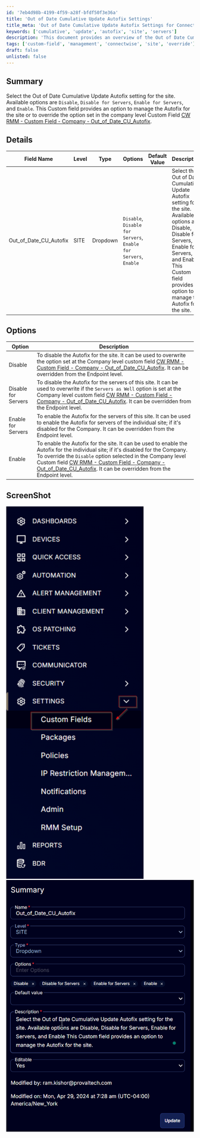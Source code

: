 ```yaml
---
id: '7eb4d98b-4199-4f59-a28f-bfdf50f3e36a'
title: 'Out of Date Cumulative Update Autofix Settings'
title_meta: 'Out of Date Cumulative Update Autofix Settings for ConnectWise RMM'
keywords: ['cumulative', 'update', 'autofix', 'site', 'servers']
description: 'This document provides an overview of the Out of Date Cumulative Update Autofix settings available for sites in ConnectWise RMM. It details the options available, including Disable, Disable for Servers, Enable for Servers, and Enable, along with their implications and default behaviors.'
tags: ['custom-field', 'management', 'connectwise', 'site', 'override']
draft: false
unlisted: false
---
```

## Summary

Select the Out of Date Cumulative Update Autofix setting for the site. Available options are `Disable`, `Disable for Servers`, `Enable for Servers`, and `Enable`. This Custom field provides an option to manage the Autofix for the site or to override the option set in the company level Custom Field [CW RMM - Custom Field - Company - Out_of_Date_CU_Autofix](https://proval.itglue.com/DOC-5078775-15748259).

## Details

| Field Name                  | Level | Type     | Options                                                                                             | Default Value | Description                                                                                                                                                        | Editable |
|-----------------------------|-------|----------|-----------------------------------------------------------------------------------------------------|---------------|--------------------------------------------------------------------------------------------------------------------------------------------------------------------|----------|
| Out_of_Date_CU_Autofix     | SITE  | Dropdown | `Disable`, `Disable for Servers`, `Enable for Servers`, `Enable`                                 |               | Select the Out of Date Cumulative Update Autofix setting for the site. Available options are Disable, Disable for Servers, Enable for Servers, and Enable. This Custom field provides an option to manage the Autofix for the site. | Yes      |

## Options

| Option                     | Description                                                                                                                                                                                                                     |
|----------------------------|---------------------------------------------------------------------------------------------------------------------------------------------------------------------------------------------------------------------------------|
| Disable                    | To disable the Autofix for the site. It can be used to overwrite the option set at the Company level custom field [CW RMM - Custom Field - Company - Out_of_Date_CU_Autofix](https://proval.itglue.com/DOC-5078775-15748259). It can be overridden from the Endpoint level. |
| Disable for Servers        | To disable the Autofix for the servers of this site. It can be used to overwrite if the `Servers as Well` option is set at the Company level custom field [CW RMM - Custom Field - Company - Out_of_Date_CU_Autofix](https://proval.itglue.com/DOC-5078775-15748259). It can be overridden from the Endpoint level. |
| Enable for Servers         | To enable the Autofix for the servers of this site. It can be used to enable the Autofix for servers of the individual site; if it's disabled for the Company. It can be overridden from the Endpoint level.                     |
| Enable                     | To enable the Autofix for the site. It can be used to enable the Autofix for the individual site; if it's disabled for the Company. To override the `Disable` option selected in the Company level Custom field [CW RMM - Custom Field - Company - Out_of_Date_CU_Autofix](https://proval.itglue.com/DOC-5078775-15748259). It can be overridden from the Endpoint level. |

## ScreenShot

![Screenshot 1](../../../static/img/Site---Out_of_Date_CU_Autofix/image_1.png)
![Screenshot 2](../../../static/img/Site---Out_of_Date_CU_Autofix/image_2.png)






